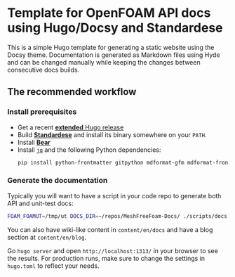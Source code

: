 # Template for OpenFOAM API docs using Hugo/Docsy and Standardese

This is a simple Hugo template for generating a static website using
the Docsy theme. Documentation is generated as Markdown files using Hyde
and can be changed manually while keeping the changes between consecutive docs builds.

## The recommended workflow

### Install prerequisites

- Get a recent [**extended** Hugo release](https://github.com/gohugoio/hugo/releases)
- Build [**Standardese**](https://github.com/standardese/standardese) and install its
  binary somewhere on your `PATH`.
- Install [**Bear**](https://github.com/rizsotto/Bear)
- Install [`jq`](https://jqlang.github.io/jq/download/) and the following Python dependencies:
  ```bash
  pip install python-frontmatter gitpython mdformat-gfm mdformat-frontmatter mdformat-footnote
  ```

### Generate the documentation

Typically you will want to have a script in your code repo to generate both API and unit-test docs:
```bash
FOAM_FOAMUT=/tmp/ut DOCS_DIR=~/repos/MeshFreeFoam-Docs/ ./scripts/docs.sh
```

You can also have wiki-like content in `content/en/docs` and have a blog section at `content/en/blog`.

Go `hugo server` and open `http://localhost:1313/` in your browser to see the results.
For production runs, make sure to change the settings in `hugo.toml` to reflect your needs.
